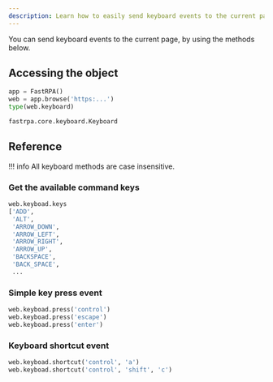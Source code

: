 ```yaml
---
description: Learn how to easily send keyboard events to the current page.
---
```


You can send keyboard events to the current page, by using the methods below.

## Accessing the object

```python linenums="1"
app = FastRPA()
web = app.browse('https:...')
type(web.keyboard)
```

```python title="Output"
fastrpa.core.keyboard.Keyboard
```

## Reference

!!! info 
    All keyboard methods are case insensitive.

### Get the available command keys

```python linenums="1"
web.keyboad.keys
['ADD',
 'ALT',
 'ARROW_DOWN',
 'ARROW_LEFT',
 'ARROW_RIGHT',
 'ARROW_UP',
 'BACKSPACE',
 'BACK_SPACE',
 ...
```

### Simple key press event

```python linenums="1"
web.keyboad.press('control')
web.keyboad.press('escape')
web.keyboad.press('enter')
```

### Keyboard shortcut event

```python linenums="1"
web.keyboad.shortcut('control', 'a')
web.keyboad.shortcut('control', 'shift', 'c')
```